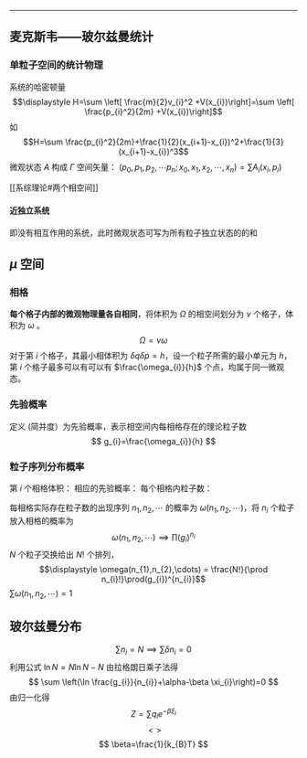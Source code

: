 
---
## 麦克斯韦——玻尔兹曼统计
### 单粒子空间的统计物理

系统的哈密顿量 $$\displaystyle H=\sum \left[ \frac{m}{2}v_{i}^2 +V(x_{i})\right]=\sum \left[  \frac{p_{i}^2}{2m} +V(x_{i})\right]$$
如 $$H=\sum \frac{p_{i}^2}{2m}+\frac{1}{2}(x_{i+1}-x_{i})^2+\frac{1}{3}(x_{i+1}-x_{i})^3$$
微观状态 $\displaystyle A$ 构成 $\displaystyle \Gamma$ 空间矢量： $\displaystyle \left(p_{0},p_{1},p_{2},\cdots p_{n};x_{0},x_{1},x_{2},\cdots,x_{n}\right)=\sum A_{i}(x_{i},p_{i})$ 

[[系综理论#两个相空间]]
#### 近独立系统
即没有相互作用的系统，此时微观状态可写为所有粒子独立状态的的和

## $\mu$ 空间
### 相格
**每个格子内部的微观物理量各自相同**，将体积为 $\displaystyle \Omega$ 的相空间划分为 $\displaystyle \nu$ 个格子，体积为 $\displaystyle \omega$ 。
$$
\Omega = \nu \omega
$$
对于第 $i$ 个格子，其最小相体积为 $\displaystyle \delta q\delta p=h$，设一个粒子所需的最小单元为 $h$，第 $i$ 个格子最多可以有可以有 $\frac{\omega_{i}}{h}$ 个点，均属于同一微观态。
### 先验概率

定义 (简并度）为先验概率，表示相空间内每相格存在的理论粒子数
$$
g_{i}=\frac{\omega_{i}}{h}
$$
### 粒子序列分布概率

第 $\displaystyle i$ 个相格体积：
相应的先验概率：
每个相格内粒子数：

每相格实际存在粒子数的出现序列 $\displaystyle n_{1},n_{2},\cdots$ 的概率为 $\displaystyle \omega(n_{1},n_{2},\cdots)$，将 $n_{i}$ 个粒子放入相格的概率为
 $$\displaystyle \omega(n_{1},n_{2},\cdots) \implies \prod(g_{i})^{n_{i}}$$
 $N$ 个粒子交换给出 $N!$ 个排列，$$\displaystyle \omega(n_{1},n_{2},\cdots) = \frac{N!}{\prod n_{i}!}\prod(g_{i})^{n_{i}}$$
 $\displaystyle \sum \omega(n_{1},n_{2},\cdots)=1$
 
 ## 玻尔兹曼分布
 $$\displaystyle \sum n_{i}=N \implies \sum \delta n_{i}=0$$
 利用公式 $\displaystyle \ln N = N \ln N-N$
 由拉格朗日乘子法得
 $$
\sum \left(\ln \frac{g_{i}}{n_{i}}+\alpha-\beta \xi_{i}\right)=0
$$
由归一化得
$$
Z=\sum q_{i} e^{-\beta \xi _{i}}
$$
$$
<>
$$
$$
\beta=\frac{1}{k_{B}T}
$$